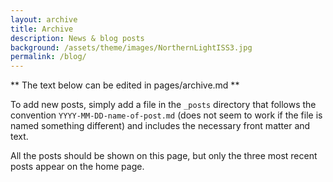 ```yaml
---
layout: archive
title: Archive
description: News & blog posts
background: /assets/theme/images/NorthernLightISS3.jpg
permalink: /blog/
---
```


** The text below can be edited in pages/archive.md ** 

<!-- Comment the text below using ctrl+' -->

To add new posts, simply add a file in the `_posts` directory that follows the convention `YYYY-MM-DD-name-of-post.md` (does not seem to work if the file is named something different) and includes the necessary front matter and text. 

All the posts should be shown on this page, but only the three most recent posts appear on the home page. 
